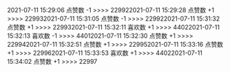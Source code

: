 
2021-07-11  15:29:06   点赞数 -1 >>>> 229922021-07-11  15:29:28   点赞数 +1 >>>> 229932021-07-11  15:31:05   点赞数 -1 >>>> 229922021-07-11  15:31:32   点赞数 +1 >>>> 229932021-07-11  15:32:11   喜欢数 +1 >>>> 44022021-07-11  15:32:13   喜欢数 -1 >>>> 44012021-07-11  15:32:30   点赞数 +1 >>>> 229942021-07-11  15:32:51   点赞数 +1 >>>> 229952021-07-11  15:33:16   点赞数 +1 >>>> 229962021-07-11  15:33:53   喜欢数 +1 >>>> 44022021-07-11  15:34:02   点赞数 +1 >>>> 22997